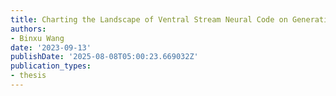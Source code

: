 ```yaml
---
title: Charting the Landscape of Ventral Stream Neural Code on Generative Image Manifolds
authors:
- Binxu Wang
date: '2023-09-13'
publishDate: '2025-08-08T05:00:23.669032Z'
publication_types:
- thesis
---
```

